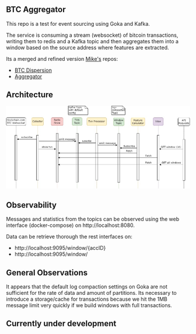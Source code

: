 ## BTC Aggregator

This repo is a test for event sourcing using Goka and Kafka.

The service is consuming a stream (websocket) of bitcoin transactions, writing them to redis and a Kafka topic and then aggregates them into a window based on the source address where features are extracted.

Its a merged and refined version [Mike's](https://github.com/mikedewar) repos:
- [BTC Dispersion](https://github.com/mikedewar/btcDispersion)
- [Aggregator](https://github.com/mikedewar/aggregator)


## Architecture
![Flow Diagram](docs/flowDiagram.jpg)


## Observability
Messages and statistics from the topics can be observed using the web interface (docker-compose) on http://localhost:8080.

Data can be retrieve thorough the rest interfaces on:
- http://localhost:9095/window/{accID}
- http://localhost:9095/window/

## General Observations
It appears that the default log compaction settings on Goka are not sufficient for the rate of data and amount of partitions.
Its necessary to introduce a storage/cache for transactions because we hit the 1MB message limit very quickly if we build windows with full transactions.

## Currently under development